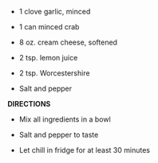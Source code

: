 -   1 clove garlic, minced

-   1 can minced crab

-   8 oz. cream cheese, softened

-   2 tsp. lemon juice

-   2 tsp. Worcestershire

-   Salt and pepper

**DIRECTIONS**

-   Mix all ingredients in a bowl

-   Salt and pepper to taste

-   Let chill in fridge for at least 30 minutes
